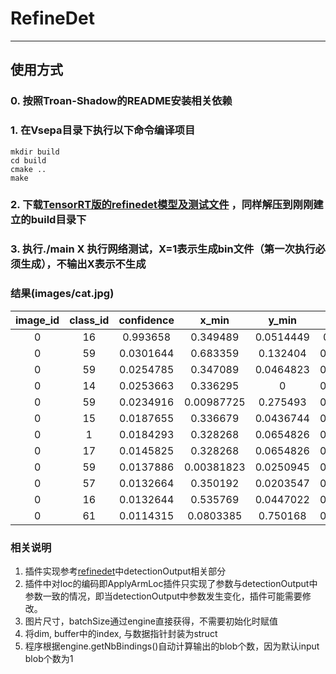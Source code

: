 # RefineDet
____________

## 使用方式

### 0. 按照Troan-Shadow的README安装相关依赖

### 1. 在Vsepa目录下执行以下命令编译项目

```Shell
mkdir build
cd build
cmake ..
make
```

### 2. 下载[TensorRT版的refinedet模型及测试文件](http://pa5f6jv84.bkt.clouddn.com/redinedet_files.zip) ，同样解压到刚刚建立的build目录下


### 3. 执行./main X 执行网络测试，X=1表示生成bin文件（第一次执行必须生成），不输出X表示不生成


### 结果(images/cat.jpg)

| image_id | class_id | confidence | x_min | y_min | x_max | y_max |
| :------: | :------: | :------: | :------: | :------: | :------: | :------: |
| 0 | 16 | 0.993658 | 0.349489 | 0.0514449 | 0.71047 | 0.968079 |
| 0 | 59 | 0.0301644 | 0.683359 | 0.132404 | 0.993784 | 0.783629 |
| 0 | 59 | 0.0254785 | 0.347089 | 0.0464823 | 0.748795 | 0.889772 | 
| 0 | 14 | 0.0253663 | 0.336295 | 0 | 0.736112 | 0.963971 |
| 0 | 59 | 0.0234916 | 0.00987725 | 0.275493 | 0.265681 | 0.883872 |
| 0 | 15 | 0.0187655 | 0.336679 | 0.0436744 | 0.714307 | 0.928742 | 
| 0 | 1  | 0.0184293 | 0.328268 | 0.0654826 | 0.746033 | 0.976873 | 
| 0 | 17 | 0.0145825 | 0.328268 | 0.0654826 | 0.746033 | 0.976873 | 
| 0 | 59 | 0.0137886 | 0.00381823 | 0.0250945 | 0.355265 | 0.766798 |
| 0 | 57 | 0.0132664 | 0.350192 | 0.0203547 | 0.718042 | 0.992188 | 
| 0 | 16 | 0.0132644 | 0.535769 | 0.0447022 | 0.937712 | 0.942751 | 
| 0 | 61 | 0.0114315 | 0.0803385 | 0.750168 | 0.904409 | 1 |


### 相关说明
  1. 插件实现参考[refinedet](https://github.com/sfzhang15/RefineDet)中detectionOutput相关部分
  2. 插件中对loc的编码即ApplyArmLoc插件只实现了参数与detectionOutput中参数一致的情况，即当detectionOutput中参数发生变化，插件可能需要修改。
  3. 图片尺寸，batchSize通过engine直接获得，不需要初始化时赋值
  4. 将dim, buffer中的index, 与数据指针封装为struct
  5. 程序根据engine.getNbBindings()自动计算输出的blob个数，因为默认input blob个数为1


